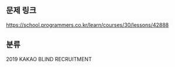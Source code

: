 ## 문제 링크
https://school.programmers.co.kr/learn/courses/30/lessons/42888

## 분류
2019 KAKAO BLIND RECRUITMENT
